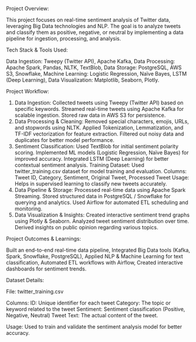 Project Overview:

This project focuses on real-time sentiment analysis of Twitter data, leveraging Big Data technologies and NLP. The goal is to analyze tweets and classify them as positive, negative, or neutral by implementing a data pipeline for ingestion, processing, and analysis.

Tech Stack & Tools Used:

Data Ingestion: Tweepy (Twitter API), Apache Kafka,
Data Processing: Apache Spark, Pandas, NLTK, TextBlob,
Data Storage: PostgreSQL, AWS S3, Snowflake,
Machine Learning: Logistic Regression, Naïve Bayes, LSTM (Deep Learning),
Data Visualization: Matplotlib, Seaborn, Plotly.

Project Workflow:
1. Data Ingestion:
Collected tweets using Tweepy (Twitter API) based on specific keywords.
Streamed real-time tweets using Apache Kafka for scalable ingestion.
Stored raw data in AWS S3 for persistence.
2. Data Processing & Cleaning:
Removed special characters, emojis, URLs, and stopwords using NLTK.
Applied Tokenization, Lemmatization, and TF-IDF vectorization for feature extraction.
Filtered out noisy data and duplicates for better model performance.
3. Sentiment Classification:
Used TextBlob for initial sentiment polarity scoring.
Implemented ML models (Logistic Regression, Naïve Bayes) for improved accuracy.
Integrated LSTM (Deep Learning) for better contextual sentiment analysis.
Training Dataset: Used twitter_training.csv dataset for model training and evaluation.
Columns: Tweet ID, Category, Sentiment, Original Tweet, Processed Tweet
Usage: Helps in supervised learning to classify new tweets accurately.
4. Data Pipeline & Storage:
Processed real-time data using Apache Spark Streaming.
Stored structured data in PostgreSQL / Snowflake for querying and analytics.
Used Airflow for automated ETL scheduling and monitoring.
5. Data Visualization & Insights:
Created interactive sentiment trend graphs using Plotly & Seaborn.
Analyzed tweet sentiment distribution over time.
Derived insights on public opinion regarding various topics.

Project Outcomes & Learnings:

Built an end-to-end real-time data pipeline,
Integrated Big Data tools (Kafka, Spark, Snowflake, PostgreSQL),
Applied NLP & Machine Learning for text classification,
Automated ETL workflows with Airflow,
Created interactive dashboards for sentiment trends.

Dataset Details:

File: twitter_training.csv

Columns:
ID: Unique identifier for each tweet
Category: The topic or keyword related to the tweet
Sentiment: Sentiment classification (Positive, Negative, Neutral)
Tweet Text: The actual content of the tweet.

Usage: Used to train and validate the sentiment analysis model for better accuracy.
